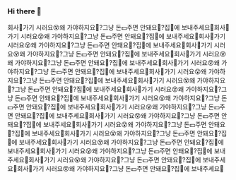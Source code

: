 ### Hi there 👋
회사🏢가기 시러요😵왜 가야하지요🤬?그냥 돈💵주면 안돼요🤭?집🏡에 보내주세요🤪회사🏢가기 시러요😵왜 가야하지요🤬?그냥 돈💵주면 안돼요🤭?집🏡에 보내주세요🤪회사🏢가기 시러요😵왜 가야하지요🤬?그냥 돈💵주면 안돼요🤭?집🏡에 보내주세요🤪회사🏢가기 시러요😵왜 가야하지요🤬?그냥 돈💵주면 안돼요🤭?집🏡에 보내주세요🤪회사🏢가기 시러요😵왜 가야하지요🤬?그냥 돈💵주면 안돼요🤭?집🏡에 보내주세요🤪회사🏢가기 시러요😵왜 가야하지요🤬?그냥 돈💵주면 안돼요🤭?집🏡에 보내주세요🤪회사🏢가기 시러요😵왜 가야하지요🤬?그냥 돈💵주면 안돼요🤭?집🏡에 보내주세요🤪회사🏢가기 시러요😵왜 가야하지요🤬?그냥 돈💵주면 안돼요🤭?집🏡에 보내주세요🤪회사🏢가기 시러요😵왜 가야하지요🤬?그냥 돈💵주면 안돼요🤭?집🏡에 보내주세요🤪회사🏢가기 시러요😵왜 가야하지요🤬?그냥 돈💵주면 안돼요🤭?집🏡에 보내주세요🤪회사🏢가기 시러요😵왜 가야하지요🤬?그냥 돈💵주면 안돼요🤭?집🏡에 보내주세요🤪회사🏢가기 시러요😵왜 가야하지요🤬?그냥 돈💵주면 안돼요🤭?집🏡에 보내주세요🤪회사🏢가기 시러요😵왜 가야하지요🤬?그냥 돈💵주면 안돼요🤭?집🏡에 보내주세요🤪회사🏢가기 시러요😵왜 가야하지요🤬?그냥 돈💵주면 안돼요🤭?집🏡에 보내주세요🤪회사🏢가기 시러요😵왜 가야하지요🤬?그냥 돈💵주면 안돼요🤭?집🏡에 보내주세요🤪회사🏢가기 시러요😵왜 가야하지요🤬?그냥 돈💵주면 안돼요🤭?집🏡에 보내주세요🤪회사🏢가기 시러요😵왜 가야하지요🤬?그냥 돈💵주면 안돼요🤭?집🏡에 보내주세요🤪회사🏢가기 시러요😵왜 가야하지요🤬?그냥 돈💵주면 안돼요🤭?집🏡에 보내주세요🤪

<!--
**yoonkyoungchoi/yoonkyoungchoi** is a ✨ _special_ ✨ repository because its `README.md` (this file) appears on your GitHub profile.

Here are some ideas to get you started:

- 🔭 I’m currently working on ...
- 🌱 I’m currently learning ...
- 👯 I’m looking to collaborate on ...
- 🤔 I’m looking for help with ...
- 💬 Ask me about ...
- 📫 How to reach me: ...
- 😄 Pronouns: ...
- ⚡ Fun fact: ...
-->
